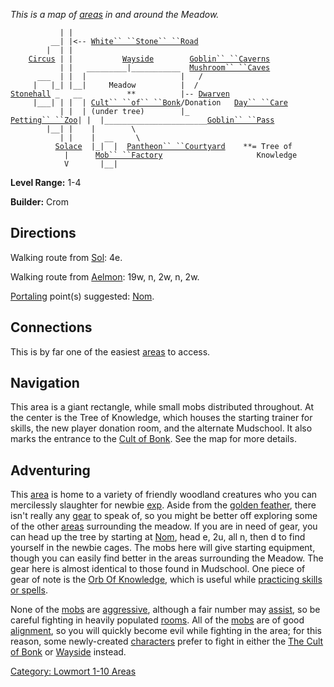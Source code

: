*This is a map of [areas](:Category:_Areas.md "wikilink") in and around
the Meadow.*

`           | |`  
`         __| |<-- `[`White`` ``Stone`` ``Road`](:Category:_Highways/Great_Wall.md "wikilink")  
`        |  | |`  
`    `[`Circus`](:Category:_Circus.md "wikilink")` | |           `[`Wayside`](:Category:_Wayside.md "wikilink")`        `[`Goblin`` ``Caverns`](:Category:_Goblin_Caverns.md "wikilink")  
`           | |   _________|___________  `[`Mushroom`` ``Caves`](:Category:_Mushroom_Caves.md "wikilink")  
`      ___  | |  |                     |   /`  
`     |   |_| |__|     Meadow          |  /`  
[`Stonehall`](:Category:_Stonehall.md "wikilink")` _   __          **          |-- `[`Dwarven`](:Category:_Dwarven_Day_Care.md "wikilink")  
`     |___| | |  | `[`Cult`` ``of`` ``Bonk`](:Category:_Cult_Of_Bonk.md "wikilink")`/Donation   `[`Day`` ``Care`](:Category:_Dwarven_Day_Care.md "wikilink")  
`           | |  | (under tree)        |_`  
[`Petting`` ``Zoo`](:Category:_Petting_Zoo.md "wikilink")`| |  |_______________________`[`Goblin`` ``Pass`](:Category:_Goblin_Pass.md "wikilink")  
`        |__| |    |        \`  
`           | |    |  __     \`  
`          `[`Solace`](:Category:_Town_Of_Solace.md "wikilink")`  |_|  |  `[`Pantheon`` ``Courtyard`](:Category:_Pantheon_Courtyard.md "wikilink")`    **= Tree of`  
`            |      `[`Mob`` ``Factory`](:Category:_Mob_Factory.md "wikilink")`                     Knowledge`  
`            V       |__|`

**Level Range:** 1-4

**Builder:** Crom

## Directions

Walking route from [Sol](Sol.md "wikilink"): 4e.

Walking route from [Aelmon](Aelmon.md "wikilink"): 19w, n, 2w, n, 2w.

[Portaling](Portal.md "wikilink") point(s) suggested:
[Nom](Nom.md "wikilink").

## Connections

This is by far one of the easiest
[areas](:Category:_Areas.md "wikilink") to access.

## Navigation

This area is a giant rectangle, while small mobs distributed throughout.
At the center is the Tree of Knowledge, which houses the starting
trainer for skills, the new player donation room, and the alternate
Mudschool. It also marks the entrance to the [Cult of
Bonk](:Category:_Cult_Of_Bonk.md "wikilink"). See the map for more
details.

## Adventuring

This [area](:Category:_Areas.md "wikilink") is home to a variety of
friendly woodland creatures who you can mercilessly slaughter for newbie
[exp](Experience_Points.md "wikilink"). Aside from the [golden
feather](Golden_Feather.md "wikilink"), there isn't really any
[gear](:Category:_Gear.md "wikilink") to speak of, so you might be
better off exploring some of the other
[areas](:Category:_Areas.md "wikilink") surrounding the meadow. If you
are in need of gear, you can head up the tree by starting at
[Nom](Nom "wikilink"), head e, 2u, all n, then d to find yourself in the
newbie cages. The mobs here will give starting equipment, though you can
easily find better in the areas surrounding the Meadow. The gear here is
almost identical to those found in Mudschool. One piece of gear of note
is the [Orb Of Knowledge](Orb_Of_Knowledge "wikilink"), which is useful
while [practicing skills or spells](Practice.md "wikilink").

None of the [mobs](:Category:_Mobs.md "wikilink") are
[aggressive](Aggressive_Mobs.md "wikilink"), although a fair number may
[assist](Assistive_Mobs.md "wikilink"), so be careful fighting in
heavily populated [rooms](:Category:_Rooms.md "wikilink"). All of the
[mobs](:Category:_Mobs.md "wikilink") are of good
[alignment](Alignment.md "wikilink"), so you will quickly become evil
while fighting in the area; for this reason, some newly-created
[characters](:Category:_Characters.md "wikilink") prefer to fight in
either the [The Cult of Bonk](:Category:_Cult_Of_Bonk.md "wikilink") or
[Wayside](:Category:_Wayside.md "wikilink") instead.

[Category: Lowmort 1-10 Areas](Category:_Lowmort_1-10_Areas "wikilink")
